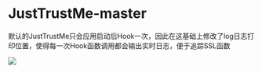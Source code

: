 # JustTrustMe-master  
默认的JustTrustMe只会应用启动后Hook一次，因此在这基础上修改了log日志打印位置，使得每一次Hook函数调用都会输出实时日志，便于追踪SSL函数

![](https://raw.githubusercontent.com/la0s/la0s.github.io/master/screenshots/JustTrustMe-master.png)
